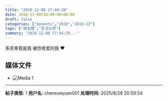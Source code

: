 ```yaml
---
title: "2018-12-08 17:44:20"
date: 2018-12-08T10:00:00+08:00
draft: false
categories: ["moments","2018","2018-12"]
tags: ["朋友圈","生活记录"]
summary: "2018-12-08 17:44:20..."
---
```


多庆幸我是我
被你疼爱的我
❤️

## 媒体文件

- ![Media 1](/Moments/photos/2018-12-08/201812081744200.jpg)

---

**帖子类型:** 1
**用户名:** chenxueyuan001
**处理时间:** 2025/8/28 20:59:54